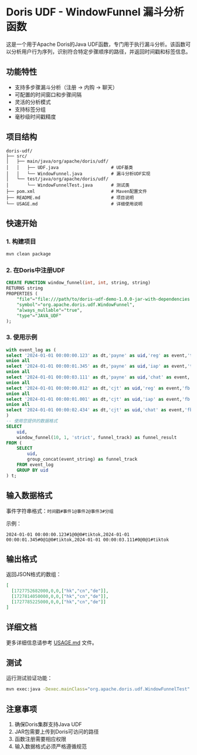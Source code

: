# Doris UDF - WindowFunnel 漏斗分析函数

这是一个用于Apache Doris的Java UDF函数，专门用于执行漏斗分析。该函数可以分析用户行为序列，识别符合特定步骤顺序的路径，并返回时间戳和标签信息。

## 功能特性

- 支持多步骤漏斗分析（注册 → 内购 → 聊天）
- 可配置的时间窗口和步骤间隔
- 灵活的分析模式
- 支持标签分组
- 毫秒级时间戳精度

## 项目结构

```
doris-udf/
├── src/
│   ├── main/java/org/apache/doris/udf/
│   │   ├── UDF.java                    # UDF基类
│   │   └── WindowFunnel.java           # 漏斗分析UDF实现
│   └── test/java/org/apache/doris/udf/
│       └── WindowFunnelTest.java       # 测试类
├── pom.xml                             # Maven配置文件
├── README.md                           # 项目说明
└── USAGE.md                            # 详细使用说明
```

## 快速开始

### 1. 构建项目

```bash
mvn clean package
```

### 2. 在Doris中注册UDF

```sql
CREATE FUNCTION window_funnel(int, int, string, string) 
RETURNS string 
PROPERTIES (
    "file"="file:///path/to/doris-udf-demo-1.0.0-jar-with-dependencies.jar",
    "symbol"="org.apache.doris.udf.WindowFunnel",
    "always_nullable"="true",
    "type"="JAVA_UDF"
);
```

### 3. 使用示例

```sql
with event_log as (
select '2024-01-01 00:00:00.123' as dt,'payne' as uid,'reg' as event,'tiktok' as group0
union all
select '2024-01-01 00:00:01.345' as dt,'payne' as uid,'iap' as event,'tiktok' as group0
union all
select '2024-01-01 00:00:03.111' as dt,'payne' as uid,'chat' as event,'tiktok' as group0
union all
select '2024-01-01 00:00:00.012' as dt,'cjt' as uid,'reg' as event,'fb' as group0
union all
select '2024-01-01 00:00:01.001' as dt,'cjt' as uid,'iap' as event,'fb' as group0
union all
select '2024-01-01 00:00:02.434' as dt,'cjt' as uid,'chat' as event,'fb' as group0
)
-- 使用您提供的数据格式
SELECT 
    uid,
    window_funnel(10, 1, 'strict', funnel_track) as funnel_result
FROM (
    SELECT 
        uid,
        group_concat(event_string) as funnel_track
    FROM event_log
    GROUP BY uid
) t;
```

## 输入数据格式

事件字符串格式：`时间戳#事件1@事件2@事件3#分组`

示例：
```
2024-01-01 00:00:00.123#1@0@0#tiktok,2024-01-01 00:00:01.345#0@1@0#tiktok,2024-01-01 00:00:03.111#0@0@1#tiktok
```

## 输出格式

返回JSON格式的数组：
```json
[
  [1727752682000,0,0,["hk","cn","de"]],
  [1727814050000,0,0,["hk","cn","de"]],
  [1727785225000,0,0,["hk","cn","de"]]
]
```

## 详细文档

更多详细信息请参考 [USAGE.md](USAGE.md) 文件。

## 测试

运行测试验证功能：

```bash
mvn exec:java -Dexec.mainClass="org.apache.doris.udf.WindowFunnelTest"
```

## 注意事项

1. 确保Doris集群支持Java UDF
2. JAR包需要上传到Doris可访问的路径
3. 函数注册需要相应权限
4. 输入数据格式必须严格遵循规范